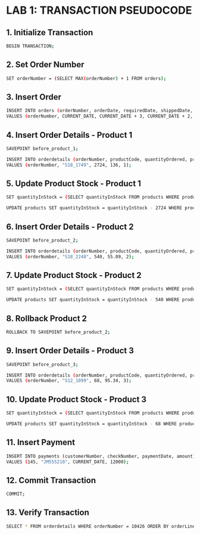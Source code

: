 # LAB 1: TRANSACTION PSEUDOCODE

## 1. Initialize Transaction
```sh
BEGIN TRANSACTION;
```

## 2. Set Order Number
```sh
SET orderNumber = (SELECT MAX(orderNumber) + 1 FROM orders);
```

## 3. Insert Order
```sh
INSERT INTO orders (orderNumber, orderDate, requiredDate, shippedDate, status, customerNumber)
VALUES (orderNumber, CURRENT_DATE, CURRENT_DATE + 3, CURRENT_DATE + 2, "In Process", 145);
```

## 4. Insert Order Details - Product 1
```sh
SAVEPOINT before_product_1;

INSERT INTO orderdetails (orderNumber, productCode, quantityOrdered, priceEach, orderLineNumber)
VALUES (orderNumber, "S18_1749", 2724, 136, 1);
```

## 5. Update Product Stock - Product 1
```sh
SET quantityInStock = (SELECT quantityInStock FROM products WHERE productCode = "S18_1749");

UPDATE products SET quantityInStock = quantityInStock - 2724 WHERE productCode = "S18_1749";
```

## 6. Insert Order Details - Product 2
```sh
SAVEPOINT before_product_2;

INSERT INTO orderdetails (orderNumber, productCode, quantityOrdered, priceEach, orderLineNumber)
VALUES (orderNumber, "S18_2248", 540, 55.09, 2);
```

## 7. Update Product Stock - Product 2
```sh
SET quantityInStock = (SELECT quantityInStock FROM products WHERE productCode = "S18_2248");

UPDATE products SET quantityInStock = quantityInStock - 540 WHERE productCode = "S18_2248";
```

## 8. Rollback Product 2
```sh
ROLLBACK TO SAVEPOINT before_product_2;
```

## 9. Insert Order Details - Product 3
```sh
SAVEPOINT before_product_3;

INSERT INTO orderdetails (orderNumber, productCode, quantityOrdered, priceEach, orderLineNumber)
VALUES (orderNumber, "S12_1099", 68, 95.34, 3);
```

## 10. Update Product Stock - Product 3
```sh
SET quantityInStock = (SELECT quantityInStock FROM products WHERE productCode = "S12_1099");

UPDATE products SET quantityInStock = quantityInStock - 68 WHERE productCode = "S12_1099";
```

## 11. Insert Payment
```sh
INSERT INTO payments (customerNumber, checkNumber, paymentDate, amount)
VALUES (145, "JM555210", CURRENT_DATE, 12000);
```

## 12. Commit Transaction
```sh
COMMIT;
```

## 13. Verify Transaction
```sh
SELECT * FROM orderdetails WHERE orderNumber = 10426 ORDER BY orderLineNumber;
```
